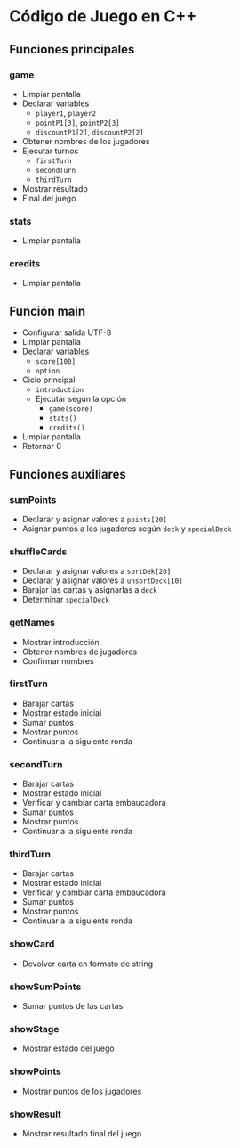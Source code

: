 # Código de Juego en C++

## Funciones principales

### game
- Limpiar pantalla
- Declarar variables
  - `player1`, `player2`
  - `pointP1[3]`, `pointP2[3]`
  - `discountP1[2]`, `discountP2[2]`
- Obtener nombres de los jugadores
- Ejecutar turnos
  - `firstTurn`
  - `secondTurn`
  - `thirdTurn`
- Mostrar resultado
- Final del juego

### stats
- Limpiar pantalla

### credits
- Limpiar pantalla

## Función main
- Configurar salida UTF-8
- Limpiar pantalla
- Declarar variables
  - `score[100]`
  - `option`
- Ciclo principal
  - `introduction`
  - Ejecutar según la opción
    - `game(score)`
    - `stats()`
    - `credits()`
- Limpiar pantalla
- Retornar 0

## Funciones auxiliares

### sumPoints
- Declarar y asignar valores a `points[20]`
- Asignar puntos a los jugadores según `deck` y `specialDeck`

### shuffleCards
- Declarar y asignar valores a `sortDek[20]`
- Declarar y asignar valores a `unsortDeck[10]`
- Barajar las cartas y asignarlas a `deck`
- Determinar `specialDeck`

### getNames
- Mostrar introducción
- Obtener nombres de jugadores
- Confirmar nombres

### firstTurn
- Barajar cartas
- Mostrar estado inicial
- Sumar puntos
- Mostrar puntos
- Continuar a la siguiente ronda

### secondTurn
- Barajar cartas
- Mostrar estado inicial
- Verificar y cambiar carta embaucadora
- Sumar puntos
- Mostrar puntos
- Continuar a la siguiente ronda

### thirdTurn
- Barajar cartas
- Mostrar estado inicial
- Verificar y cambiar carta embaucadora
- Sumar puntos
- Mostrar puntos
- Continuar a la siguiente ronda

### showCard
- Devolver carta en formato de string

### showSumPoints
- Sumar puntos de las cartas

### showStage
- Mostrar estado del juego

### showPoints
- Mostrar puntos de los jugadores

### showResult
- Mostrar resultado final del juego